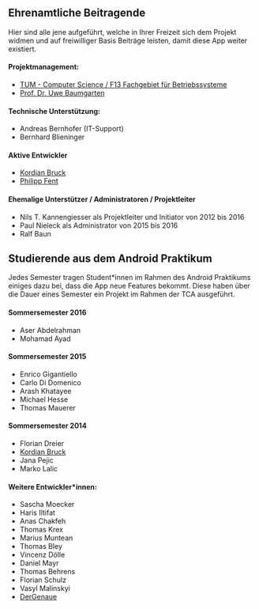 ## Ehrenamtliche Beitragende
Hier sind alle jene aufgeführt, welche in Ihrer Freizeit sich dem Projekt widmen und auf freiwilliger Basis Beiträge leisten, damit diese App weiter existiert.

#### Projektmanagement:
+ [TUM - Computer Science / F13 Fachgebiet für Betriebssysteme](https://www.os.in.tum.de/startseite/)
+ [Prof. Dr. Uwe Baumgarten](https://www.os.in.tum.de/personen/baumgarten/)

#### Technische Unterstützung:
+ Andreas Bernhofer (IT-Support)
+ Bernhard Blieninger

#### Aktive Entwickler
+ [Kordian Bruck](https://github.com/kordianbruck)
+ [Philipp Fent](https://github.com/pfent)

#### Ehemalige Unterstützer / Administratoren / Projektleiter
+ Nils T. Kannengiesser als Projektleiter und Initiator von 2012 bis 2016
+ Paul Nieleck als Administrator von 2015 bis 2016
+ Ralf Baun

## Studierende aus dem Android Praktikum
Jedes Semester tragen Student*innen im Rahmen des Android Praktikums einiges dazu bei, dass die App neue Features bekommt. Diese haben über die Dauer eines Semester ein Projekt im Rahmen der TCA ausgeführt.
#### Sommersemester 2016
+ Aser Abdelrahman
+ Mohamad Ayad

#### Sommersemester 2015
+ Enrico Gigantiello
+ Carlo Di Domenico
+ Arash Khatayee
+ Michael Hesse
+ Thomas Mauerer

#### Sommersemester 2014
+ Florian Dreier
+ [Kordian Bruck](https://github.com/kordianbruck)
+ Jana Pejic
+ Marko Lalic

#### Weitere Entwickler*innen:
+ Sascha Moecker 
+ Haris Iltifat 
+ Anas Chakfeh
+ Thomas Krex
+ Marius Muntean
+ Thomas Bley
+ Vincenz Dölle
+ Daniel Mayr
+ Thomas Behrens
+ Florian Schulz
+ Vasyl Malinskyi
+ [DerGenaue](https://github.com/DerGenaue)
